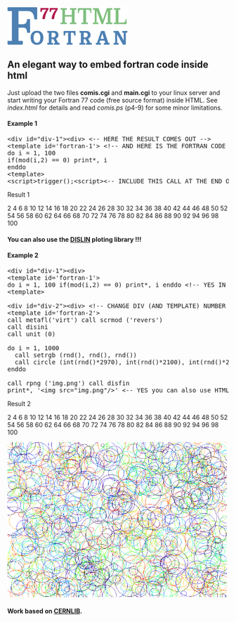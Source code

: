 <img src='fortran.png'/>

## An  elegant way to embed fortran code inside html

Just upload the two files <b>comis.cgi</b> and <b>main.cgi</b> to your linux server and start writing your Fortran 77 code (free source format) inside HTML.
See <i>index.html</i> for details and read <i>comis.ps</i> (p4-9) for some minor limitations.
#### Example 1
<pre>
&lt;div id="div-1">&lt;div> &lt;-- HERE THE RESULT COMES OUT -->
&lt;template id='fortran-1'> &lt;!-- AND HERE IS THE FORTRAN CODE (No need to include SUBROUTINE and END commands)-->
do i = 1, 100
if(mod(i,2) == 0) print*, i
enddo
&lt;template>
&lt;script>trigger();&lt;script>&lt;-- INCLUDE THIS CALL AT THE END OF THE PAGE TO INVOKE COMIS INTERPRETER -->
</pre>

Result 1

2 4 6 8 10 12 14 16 18 20 22 24 26 28 30 32 34 36 38 40 42 44 46 48 50 52 54 56 58 60 62 64 66 68 70 72 74 76 78 80 82 84 86 88 90 92 94 96 98 100 

#### You can also use the <a href='https://www.dislin.de/' target='_blank'>DISLIN</a> ploting library !!!

#### Example 2
<pre>
&lt;div id="div-1">&lt;div>
&lt;template id='fortran-1'>
do i = 1, 100 if(mod(i,2) == 0) print*, i enddo &lt;!-- YES IN ONE LINE !! -->
&lt;template>

&lt;div id="div-2">&lt;div> &lt;!-- CHANGE DIV (AND TEMPLATE) NUMBER IF THERE ARE MANY SUBROUTINES IN THE SAME .html FILE -->
&lt;template id='fortran-2'>
call metafl('virt') call scrmod ('revers')
call disini
call unit (0)

do i = 1, 1000
  call setrgb (rnd(), rnd(), rnd())
  call circle (int(rnd()*2970), int(rnd()*2100), int(rnd()*200))
enddo

call rpng ('img.png') call disfin
print*, '&lt;img src="img.png"/>' &lt;-- YES you can also use HTML inside FORTRAN !!!
</pre>

Result 2

2 4 6 8 10 12 14 16 18 20 22 24 26 28 30 32 34 36 38 40 42 44 46 48 50 52 54 56 58 60 62 64 66 68 70 72 74 76 78 80 82 84 86 88 90 92 94 96 98 100 

<img src='img.png' width="500"/>

#### Work based on <a href='https://cernlib.web.cern.ch/version.html' target='_blank'>CERNLIB</a>.
